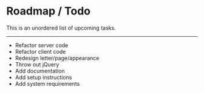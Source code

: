 # Roadmap / Todo
This is an unordered list of upcoming tasks.

---

- Refactor server code
- Refactor client code
- Redesign letter/page/appearance
- Throw out jQuery
- Add documentation
- Add setup instructions
- Add system requirements

